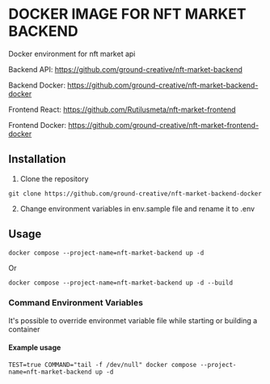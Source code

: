 # DOCKER IMAGE FOR NFT MARKET BACKEND

Docker environment for nft market api

Backend API:
https://github.com/ground-creative/nft-market-backend

Backend Docker:
https://github.com/ground-creative/nft-market-backend-docker

Frontend React:
https://github.com/Rutilusmeta/nft-market-frontend

Frontend Docker:
https://github.com/ground-creative/nft-market-frontend-docker


## Installation

1) Clone the repository
```
git clone https://github.com/ground-creative/nft-market-backend-docker
```

2) Change environment variables in env.sample file and rename it to .env

## Usage

```
docker compose --project-name=nft-market-backend up -d
```
Or
```
docker compose --project-name=nft-market-backend up -d --build
```

### Command Environment Variables

It's possible to override environmet variable file while starting or building a container

#### Example usage
```
TEST=true COMMAND="tail -f /dev/null" docker compose --project-name=nft-market-backend up -d
```
